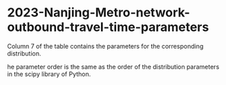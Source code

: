 # 2023-Nanjing-Metro-network-outbound-travel-time-parameters

Column 7 of the table contains the parameters for the corresponding distribution.

he parameter order is the same as the order of the distribution parameters in the scipy library of Python.
